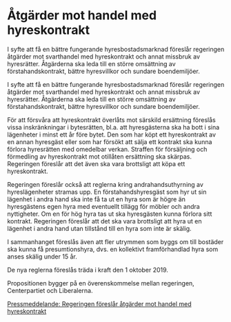 # Åtgärder mot handel med hyreskontrakt

I syfte att få en bättre fungerande hyresbostadsmarknad föreslår regeringen åtgärder mot svarthandel med hyreskontrakt och annat missbruk av hyresrätter. Åtgärderna ska leda till en större omsättning av förstahandskontrakt, bättre hyresvillkor och sundare boendemiljöer.

I syfte att få en bättre fungerande hyresbostadsmarknad föreslår regeringen åtgärder mot svarthandel med hyreskontrakt och annat missbruk av hyresrätter. Åtgärderna ska leda till en större omsättning av förstahandskontrakt, bättre hyresvillkor och sundare boendemiljöer.

För att försvåra att hyreskontrakt överlåts mot särskild ersättning föreslås vissa inskränkningar i bytesrätten, bl.a. att hyresgästerna ska ha bott i sina lägenheter i minst ett år före bytet. Den som har köpt ett hyreskontrakt av en annan hyresgäst eller som har försökt att sälja ett kontrakt ska kunna förlora hyresrätten med omedelbar verkan. Straffen för försäljning och förmedling av hyreskontrakt mot otillåten ersättning ska skärpas. Regeringen föreslår att det även ska vara brottsligt att köpa ett hyreskontrakt.

Regeringen föreslår också att reglerna kring andrahandsuthyrning av hyreslägenheter stramas upp. En förstahandshyresgäst som hyr ut sin lägenhet i andra hand ska inte få ta ut en hyra som är högre än hyresgästens egen hyra med eventuellt tillägg för möbler och andra nyttigheter. Om en för hög hyra tas ut ska hyresgästen kunna förlora sitt kontrakt. Regeringen föreslår att det ska vara brottsligt att hyra ut en lägenhet i andra hand utan tillstånd till en hyra som inte är skälig.

I sammanhanget föreslås även att fler utrymmen som byggs om till bostäder ska kunna få presumtionshyra, dvs. en kollektivt framförhandlad hyra som anses skälig under 15 år.

De nya reglerna föreslås träda i kraft den 1 oktober 2019.

Propositionen bygger på en överenskommelse mellan regeringen, Centerpartiet och Liberalerna.

[Pressmeddelande: Regeringen föreslår åtgärder mot handel med hyreskontrakt](/pressmeddelanden/2019/04/regeringen-foreslar-atgarder-mot-handel-med-hyreskontrakt/)
